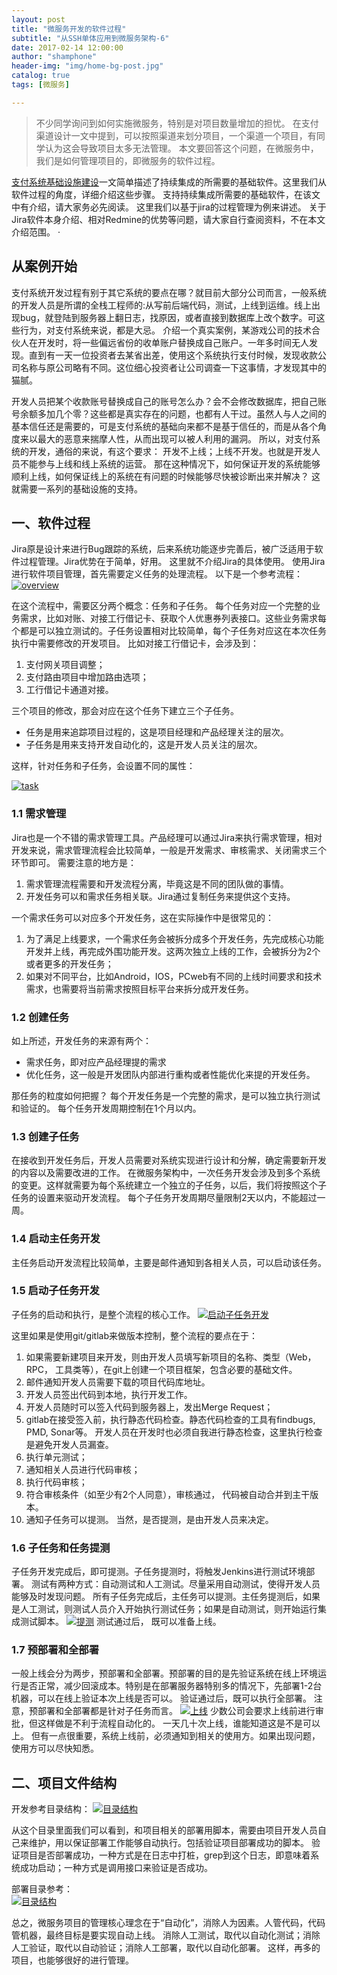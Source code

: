 ```yaml
---
layout: post
title: "微服务开发的软件过程"
subtitle: "从SSH单体应用到微服务架构-6"
date: 2017-02-14 12:00:00
author: "shamphone"
header-img: "img/home-bg-post.jpg"
catalog: true
tags: [微服务]

---
```


>  不少同学询问到如何实施微服务，特别是对项目数量增加的担忧。 在支付渠道设计一文中提到，可以按照渠道来划分项目，一个渠道一个项目，有同学认为这会导致项目太多无法管理。 本文要回答这个问题，在微服务中，我们是如何管理项目的，即微服务的软件过程。 

[支付系统基础设施建设](http://blog.lixf.cn/essay/2016/11/12/account-8-infra/)一文简单描述了持续集成的所需要的基础软件。这里我们从软件过程的角度，详细介绍这些步骤。 支持持续集成所需要的基础软件，在该文中有介绍，请大家务必先阅读。 这里我们以基于jira的过程管理为例来讲述。 关于Jira软件本身介绍、相对Redmine的优势等问题，请大家自行查阅资料，不在本文介绍范围。 
·

## 从案例开始

支付系统开发过程有别于其它系统的要点在哪？就目前大部分公司而言，一般系统的开发人员是所谓的全栈工程师的:从写前后端代码，测试，上线到运维。线上出现bug，就登陆到服务器上翻日志，找原因，或者直接到数据库上改个数字。可这些行为，对支付系统来说，都是大忌。
介绍一个真实案例，某游戏公司的技术合伙人在开发时，将一些偏远省份的收单账户替换成自己账户。一年多时间无人发现。直到有一天一位投资者去某省出差，使用这个系统执行支付时候，发现收款公司名称与原公司略有不同。这位细心投资者让公司调查一下这事情，才发现其中的猫腻。

开发人员把某个收款账号替换成自己的账号怎么办？会不会修改数据库，把自己账号余额多加几个零？这些都是真实存在的问题，也都有人干过。虽然人与人之间的基本信任还是需要的，可是支付系统的基础向来都不是基于信任的，而是从各个角度来以最大的恶意来揣摩人性，从而出现可以被人利用的漏洞。 所以，对支付系统的开发，通俗的来说，有这个要求： 开发不上线；上线不开发。也就是开发人员不能参与上线和线上系统的运营。 那在这种情况下，如何保证开发的系统能够顺利上线，如何保证线上的系统在有问题的时候能够尽快被诊断出来并解决？ 这就需要一系列的基础设施的支持。

## 一、软件过程


Jira原是设计来进行Bug跟踪的系统，后来系统功能逐步完善后，被广泛适用于软件过程管理。Jira优势在于简单，好用。 这里就不介绍Jira的具体使用。 使用Jira进行软件项目管理，首先需要定义任务的处理流程。 以下是一个参考流程：  
[![overview](http://static.cocolian.org/img/in-post/process-overall.png)](http://static.cocolian.org/img/in-post/process-overall.png)

在这个流程中，需要区分两个概念：任务和子任务。 每个任务对应一个完整的业务需求，比如对账、对接工行借记卡、获取个人优惠券列表接口。这些业务需求每个都是可以独立测试的。子任务设置相对比较简单，每个子任务对应这在本次任务执行中需要修改的开发项目。 比如对接工行借记卡，会涉及到：  

1. 支付网关项目调整；   
2. 支付路由项目中增加路由选项；   
3. 工行借记卡通道对接。   

三个项目的修改，那会对应在这个任务下建立三个子任务。   

- 任务是用来追踪项目过程的，这是项目经理和产品经理关注的层次。   
- 子任务是用来支持开发自动化的，这是开发人员关注的层次。 

这样，针对任务和子任务，会设置不同的属性：

[![task](http://static.cocolian.org/img/in-post/process-task.png)](http://static.cocolian.org/img/in-post/process-task.png)


### 1.1 需求管理

Jira也是一个不错的需求管理工具。产品经理可以通过Jira来执行需求管理，相对开发来说，需求管理流程会比较简单，一般是开发需求、审核需求、关闭需求三个环节即可。 需要注意的地方是：  

1. 需求管理流程需要和开发流程分离，毕竟这是不同的团队做的事情。   
2. 开发任务可以和需求任务相关联。Jira通过复制任务来提供这个支持。 

一个需求任务可以对应多个开发任务，这在实际操作中是很常见的：   

1. 为了满足上线要求，一个需求任务会被拆分成多个开发任务，先完成核心功能开发并上线，再完成外围功能开发。这两次独立上线的工作，会被拆分为2个或者更多的开发任务；  
2. 如果对不同平台，比如Android，IOS，PCweb有不同的上线时间要求和技术需求，也需要将当前需求按照目标平台来拆分成开发任务。   

### 1.2 创建任务

如上所述，开发任务的来源有两个：

- 需求任务，即对应产品经理提的需求  
- 优化任务，这一般是开发团队内部进行重构或者性能优化来提的开发任务。  

那任务的粒度如何把握？ 每个开发任务是一个完整的需求，是可以独立执行测试和验证的。 每个任务开发周期控制在1个月以内。 

### 1.3 创建子任务

在接收到开发任务后，开发人员需要对系统实现进行设计和分解，确定需要新开发的内容以及需要改进的工作。 在微服务架构中，一次任务开发会涉及到多个系统的变更。这样就需要为每个系统建立一个独立的子任务，以后，我们将按照这个子任务的设置来驱动开发流程。 每个子任务开发周期尽量限制2天以内，不能超过一周。 

### 1.4 启动主任务开发

主任务启动开发流程比较简单，主要是邮件通知到各相关人员，可以启动该任务。 

### 1.5 启动子任务开发
 
子任务的启动和执行，是整个流程的核心工作。 
[![启动子任务开发](http://static.cocolian.org/img/in-post/process-start-task.png)](http://static.cocolian.org/img/in-post/process-start-task.png)

这里如果是使用git/gitlab来做版本控制，整个流程的要点在于：  

1. 如果需要新建项目来开发，则由开发人员填写新项目的名称、类型（Web， RPC， 工具类等），在git上创建一个项目框架，包含必要的基础文件。  
2. 邮件通知开发人员需要下载的项目代码库地址。  
3. 开发人员签出代码到本地，执行开发工作。   
4. 开发人员随时可以签入代码到服务器上，发出Merge Request；  
5. gitlab在接受签入前，执行静态代码检查。静态代码检查的工具有findbugs, PMD, Sonar等。 开发人员在开发时也必须自我进行静态检查，这里执行检查是避免开发人员漏查。 
6. 执行单元测试；  
7. 通知相关人员进行代码审核；  
8. 执行代码审核；  
9. 符合审核条件（如至少有2个人同意），审核通过， 代码被自动合并到主干版本。   
10. 通知子任务可以提测。 当然，是否提测，是由开发人员来决定。   

### 1.6 子任务和任务提测

子任务开发完成后，即可提测。子任务提测时，将触发Jenkins进行测试环境部署。 
测试有两种方式：自动测试和人工测试。尽量采用自动测试，使得开发人员能够及时发现问题。 
所有子任务完成后，主任务可以提测。主任务提测后，如果是人工测试，则测试人员介入开始执行测试任务；如果是自动测试，则开始运行集成测试脚本。 
[![提测](http://static.cocolian.org/img/in-post/process-test.png)](http://static.cocolian.org/img/in-post/process-test.png)
测试通过后， 既可以准备上线。 

### 1.7 预部署和全部署

一般上线会分为两步，预部署和全部署。预部署的目的是先验证系统在线上环境运行是否正常，减少回滚成本。特别是在部署服务器特别多的情况下，先部署1-2台机器，可以在线上验证本次上线是否可以。 验证通过后，既可以执行全部署。 
注意，预部署和全部署都是针对子任务而言。
[![上线](http://static.cocolian.org/img/in-post/process-onboard.png)](http://static.cocolian.org/img/in-post/process-onboard.png)
少数公司会要求上线前进行审批，但这样做是不利于流程自动化的。 一天几十次上线，谁能知道这是不是可以上。 但有一点很重要，系统上线前，必须通知到相关的使用方。如果出现问题，使用方可以尽快知悉。

## 二、项目文件结构

开发参考目录结构：
[![目录结构](http://static.cocolian.org/img/in-post/process-dir.jpg)](http://static.cocolian.org/img/in-post/process-dir.jpg)

从这个目录里面我们可以看到，和项目相关的部署用脚本，需要由项目开发人员自己来维护，用以保证部署工作能够自动执行。包括验证项目部署成功的脚本。 
验证项目是否部署成功，一种方式是在日志中打桩，grep到这个日志，即意味着系统成功启动；一种方式是调用接口来验证是否成功。 

部署目录参考：  
[![目录结构](http://static.cocolian.org/img/in-post/process-deploy.png)](http://static.cocolian.org/img/in-post/process-deploy.png)

总之，微服务项目的管理核心理念在于“自动化”，消除人为因素。人管代码，代码管机器，最终目标是要实现自动上线。 消除人工测试，取代以自动化测试；消除人工验证，取代以自动验证；消除人工部署，取代以自动化部署。 这样，再多的项目，也能够很好的进行管理。 